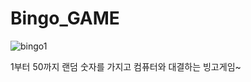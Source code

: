 # Bingo_GAME

![bingo1](https://user-images.githubusercontent.com/42165224/51101059-612cfd00-181c-11e9-924a-8ff2cb315387.png)

1부터 50까지 랜덤 숫자를 가지고 컴퓨터와 대결하는 빙고게임~

